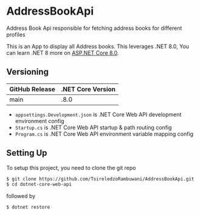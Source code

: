 ﻿# AddressBookApi
Address Book Api responsible for fetching address books for different profiles

This is an App to display all Address books.
This leverages .NET 8.0, You can learn .NET 8 more on [ASP.NET Core 8.0](https://learn.microsoft.com/en-us/aspnet/core/release-notes/aspnetcore-8.0?view=aspnetcore-9.0).

## Versioning
| GitHub Release | .NET Core Version |
|----------------|------------ |
| main | .8.0 | 


- `appsettings.Development.json` is .NET Core Web API development environment config
- `Startup.cs` is .NET Core Web API startup & path routing config 
- `Program.cs` is .NET Core Web API environment variable mapping config 

## Setting Up

To setup this project, you need to clone the git repo

```sh
$ git clone https://github.com/TsireledzoRambuwani/AddressBookApi.git
$ cd dotnet-core-web-api
```

followed by

```sh
$ dotnet restore
```

